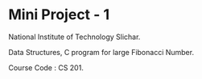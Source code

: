 # Mini Project - 1

National Institute of Technology Slichar.

Data Structures, C program for large Fibonacci Number.

Course Code : CS 201.
